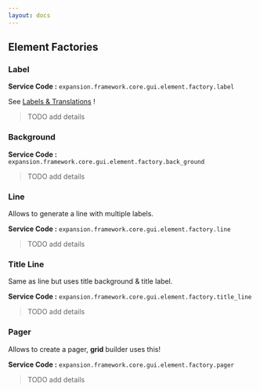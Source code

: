 ```yaml
---
layout: docs
---
```


## Element Factories

### Label

**Service Code :** `expansion.framework.core.gui.element.factory.label`

See [Labels & Translations](labels.md) !

> TODO add details

### Background

**Service Code :** `expansion.framework.core.gui.element.factory.back_ground`

> TODO add details

### Line

Allows to generate a line with multiple labels. 

**Service Code :** `expansion.framework.core.gui.element.factory.line`

> TODO add details

### Title Line

Same as line but uses title background & title label. 

**Service Code :** `expansion.framework.core.gui.element.factory.title_line`

> TODO add details

### Pager

Allows to create a pager, **grid** builder uses this!

**Service Code :** `expansion.framework.core.gui.element.factory.pager`

> TODO add details